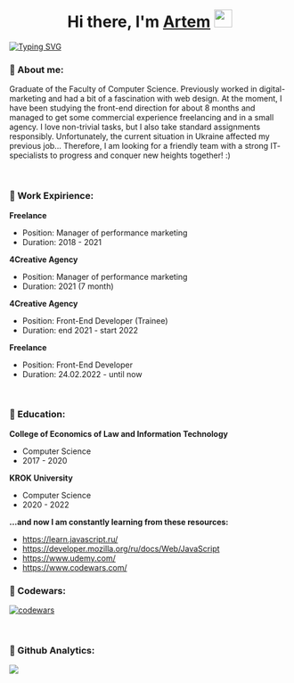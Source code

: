 <h1 align="center">Hi there, I'm <a href="https://daniilshat.ru/" target="_blank">Artem</a> 
<img src="https://github.com/blackcater/blackcater/raw/main/images/Hi.gif" height="32"/></h1>

[![Typing SVG](https://readme-typing-svg.herokuapp.com?color=%2336BCF7&lines=Front-End+Trainee+from+Ukraine)](https://git.io/typing-svg)

<h3>📎 About me:</h3>
<p>Graduate of the Faculty of Computer Science. Previously worked in digital-marketing and had a bit of a fascination with web design. At the moment, I have been studying the front-end direction for about 8 months and managed to get some commercial experience freelancing and in a
small agency. I love non-trivial tasks, but I also take standard
assignments responsibly.
 Unfortunately, the current situation in Ukraine affected my previous
job... Therefore, I am looking for a friendly team with a strong
IT- specialists to progress and conquer new heights together! :)
</p>
<br>

<h3>📎 Work Expirience:</h3>
<p><b>Freelance</b></p>
<ul>
<li>Position: Manager of performance marketing</li>
<li>Duration: 2018 - 2021</li>
</ul>

<p><b>4Creative Agency</b></p>
<ul>
<li>Position: Manager of performance marketing</li>
<li>Duration: 2021 (7 month)</li>
</ul>

<p><b>4Creative Agency</b></p>
<ul>
<li>Position: Front-End Developer (Trainee)</li>
<li>Duration: end 2021 - start 2022</li>
</ul>

<p><b>Freelance</b></p>
<ul>
<li>Position: Front-End Developer</li>
<li>Duration: 24.02.2022 - until now</li>
</ul>

<br>
<h3>📎 Education:</h3>
<p><b>College of Economics of Law and Information Technology</b></p>
<ul>
<li>Computer Science</li>
<li>2017 - 2020</li>
</ul>

<p><b>KROK University</b></p>
<ul>
<li>Computer Science</li>
<li>2020 - 2022</li>
</ul>

<p><b>...and now I am constantly learning from these resources:</b></p>
<ul>
<li><a href="https://learn.javascript.ru/" target="_blanc">https://learn.javascript.ru/</a></li>
<li><a href="https://developer.mozilla.org/ru/docs/Web/JavaScript" target="_blanc">https://developer.mozilla.org/ru/docs/Web/JavaScript</a></li>
<li><a href="https://www.udemy.com/" target="_blanc">https://www.udemy.com/</a></li>
<li><a href="https://www.codewars.com/" target="_blanc">https://www.codewars.com/</a></li>
</ul>


<h3>📎 Codewars:</h3>

[![codewars](https://www.codewars.com/users/4rtemy/badges/large)](https://www.codewars.com/users/4rtemy)

<br>
<h3>📎 Github Analytics:</h3>

![](https://github-profile-summary-cards.vercel.app/api/cards/profile-details?username=4rtemy&theme=github_dark)


<!---
4rtemy/4rtemy is a ✨ special ✨ repository because its `README.md` (this file) appears on your GitHub profile.
You can click the Preview link to take a look at your changes.
--->
